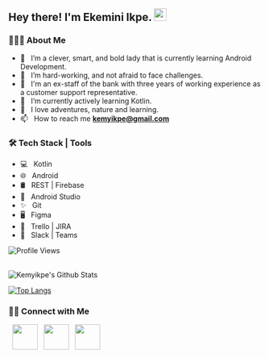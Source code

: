 <h2> Hey there! I'm Ekemini Ikpe. <img src="https://media.tenor.com/Wx9IEmZZXSoAAAAj/hi.gif" width="25"></h2>

<h3> 👨🏻‍💻 About Me </h3>

- 🔭 &nbsp; I’m a clever, smart, and bold lady that is currently learning Android Development.
- 🔭 &nbsp; I’m hard-working, and not afraid to face challenges.
- 🔭 &nbsp; I'm an ex-staff of the bank with three years of working experience as a customer support representative.
- 💼 &nbsp; I’m currently actively learning Kotlin.
- 💖 &nbsp; I love adventures, nature and learning.
- 📫 &nbsp; How to reach me **kemyikpe@gmail.com**

<h3>🛠 Tech Stack | Tools</h3>

- 💻 &nbsp; Kotlin
- 🌐 &nbsp; Android 
- 🛢 &nbsp; REST | Firebase
- 🔧 &nbsp; Android Studio
- ✨ &nbsp; Git
- 🖥 &nbsp; Figma 
- 📙 &nbsp; Trello | JIRA 
- 🤝 &nbsp; Slack | Teams

![Profile Views](https://komarev.com/ghpvc/?username=Kemyikpe&style=flat)


<br>

<img align="center" src="https://github-readme-stats.vercel.app/api?username=Kemyikpe&include_all_commits=true&count_private=true&show_icons=true&line_height=20&title_color=7A7ADB&icon_color=2234AE&text_color=D3D3D3&bg_color=0,000000,130F40" alt="Kemyikpe's Github Stats">

</br>

[![Top Langs](https://github-readme-stats.vercel.app/api/top-langs/?username=Kemyikpe&layout=compact&text_color=daf7dc&bg_color=151515)](https://github.com/devSouvik/github-readme-stats)


<h3> 🤝🏻 Connect with Me </h3>

<p align="start">
&nbsp; <a href="https://twitter.com/ekemini_ikpe" target="_blank" rel="noopener noreferrer"><img src="https://img.icons8.com/plasticine/100/000000/twitter.png" width="50" /></a>
&nbsp; <a href="https://www.linkedin.com/in/ekemini-ikpe-179691245/" target="_blank" rel="noopener noreferrer"><img src="https://img.icons8.com/plasticine/100/000000/linkedin.png" width="50" /></a>
&nbsp; <a href="mailto:kemyikpe@gmail.com" target="_blank" rel="noopener noreferrer"><img src="https://img.icons8.com/plasticine/100/000000/gmail.png"  width="50" /></a>
</p>


